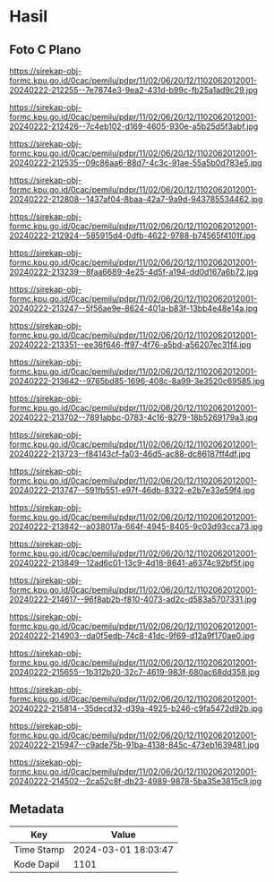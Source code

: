 # Hasil

## Foto C Plano

https://sirekap-obj-formc.kpu.go.id/0cac/pemilu/pdpr/11/02/06/20/12/1102062012001-20240222-212255--7e7874e3-9ea2-431d-b99c-fb25a1ad9c29.jpg

https://sirekap-obj-formc.kpu.go.id/0cac/pemilu/pdpr/11/02/06/20/12/1102062012001-20240222-212426--7c4eb102-d169-4605-930e-a5b25d5f3abf.jpg

https://sirekap-obj-formc.kpu.go.id/0cac/pemilu/pdpr/11/02/06/20/12/1102062012001-20240222-212535--09c86aa6-88d7-4c3c-91ae-55a5b0d783e5.jpg

https://sirekap-obj-formc.kpu.go.id/0cac/pemilu/pdpr/11/02/06/20/12/1102062012001-20240222-212808--1437af04-8baa-42a7-9a9d-943785534462.jpg

https://sirekap-obj-formc.kpu.go.id/0cac/pemilu/pdpr/11/02/06/20/12/1102062012001-20240222-212924--585915d4-0dfb-4622-9788-b74565f4101f.jpg

https://sirekap-obj-formc.kpu.go.id/0cac/pemilu/pdpr/11/02/06/20/12/1102062012001-20240222-213239--8faa6689-4e25-4d5f-a194-dd0d167a6b72.jpg

https://sirekap-obj-formc.kpu.go.id/0cac/pemilu/pdpr/11/02/06/20/12/1102062012001-20240222-213247--5f56ae9e-8624-401a-b83f-13bb4e48e14a.jpg

https://sirekap-obj-formc.kpu.go.id/0cac/pemilu/pdpr/11/02/06/20/12/1102062012001-20240222-213351--ee36f646-ff97-4f76-a5bd-a56207ec31f4.jpg

https://sirekap-obj-formc.kpu.go.id/0cac/pemilu/pdpr/11/02/06/20/12/1102062012001-20240222-213642--9765bd85-1696-408c-8a99-3e3520c69585.jpg

https://sirekap-obj-formc.kpu.go.id/0cac/pemilu/pdpr/11/02/06/20/12/1102062012001-20240222-213702--7891abbc-0783-4c16-8279-18b5269179a3.jpg

https://sirekap-obj-formc.kpu.go.id/0cac/pemilu/pdpr/11/02/06/20/12/1102062012001-20240222-213723--f84143cf-fa03-46d5-ac88-dc86187ff4df.jpg

https://sirekap-obj-formc.kpu.go.id/0cac/pemilu/pdpr/11/02/06/20/12/1102062012001-20240222-213747--591fb551-e97f-46db-8322-e2b7e33e59f4.jpg

https://sirekap-obj-formc.kpu.go.id/0cac/pemilu/pdpr/11/02/06/20/12/1102062012001-20240222-213842--a038017a-664f-4945-8405-9c03d93cca73.jpg

https://sirekap-obj-formc.kpu.go.id/0cac/pemilu/pdpr/11/02/06/20/12/1102062012001-20240222-213849--12ad6c01-13c9-4d18-8641-a6374c92bf5f.jpg

https://sirekap-obj-formc.kpu.go.id/0cac/pemilu/pdpr/11/02/06/20/12/1102062012001-20240222-214617--96f8ab2b-f810-4073-ad2c-d583a5707331.jpg

https://sirekap-obj-formc.kpu.go.id/0cac/pemilu/pdpr/11/02/06/20/12/1102062012001-20240222-214903--da0f5edb-74c8-41dc-9f69-d12a9f170ae0.jpg

https://sirekap-obj-formc.kpu.go.id/0cac/pemilu/pdpr/11/02/06/20/12/1102062012001-20240222-215655--1b312b20-32c7-4619-983f-680ac68dd358.jpg

https://sirekap-obj-formc.kpu.go.id/0cac/pemilu/pdpr/11/02/06/20/12/1102062012001-20240222-215814--35decd32-d39a-4925-b246-c9fa5472d92b.jpg

https://sirekap-obj-formc.kpu.go.id/0cac/pemilu/pdpr/11/02/06/20/12/1102062012001-20240222-215947--c9ade75b-91ba-4138-845c-473eb1639481.jpg

https://sirekap-obj-formc.kpu.go.id/0cac/pemilu/pdpr/11/02/06/20/12/1102062012001-20240222-214502--2ca52c8f-db23-4989-9878-5ba35e3815c9.jpg


## Metadata

| Key        | Value               |
| ---------- | ------------------- |
| Time Stamp | 2024-03-01 18:03:47 |
| Kode Dapil | 1101                |



